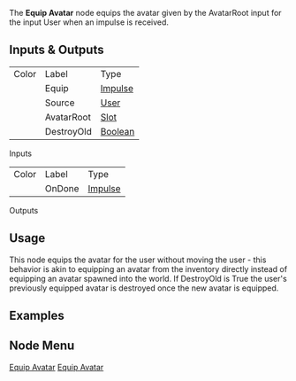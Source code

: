 <languages></languages> <translate> The **Equip Avatar** node equips the
avatar given by the AvatarRoot input for the input User when an impulse
is received.

## Inputs & Outputs

|       |            |                                            |
|-------|------------|--------------------------------------------|
| Color | Label      | Type                                       |
|       | Equip      | [Impulse](:Protoflux:Impulses "wikilink")  |
|       | Source     | [User](:Category:Types:User "wikilink")    |
|       | AvatarRoot | [Slot](:Category:Types:Slot "wikilink")    |
|       | DestroyOld | [Boolean](:Category:Types:Bool "wikilink") |

Inputs

|       |        |                                           |
|-------|--------|-------------------------------------------|
| Color | Label  | Type                                      |
|       | OnDone | [Impulse](:Protoflux:Impulses "wikilink") |

Outputs

## Usage

This node equips the avatar for the user without moving the user - this
behavior is akin to equipping an avatar from the inventory directly
instead of equipping an avatar spawned into the world. If DestroyOld is
True the user's previously equipped avatar is destroyed once the new
avatar is equipped.

## Examples

## Node Menu

</translate>

[Equip Avatar](Category:Protoflux{{#translation:}} "wikilink") [Equip
Avatar](Category:Protoflux:Avatar{{#translation:}} "wikilink")